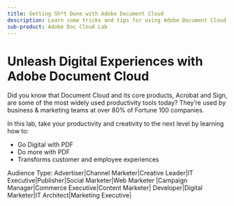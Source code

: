 ```yaml
---
title: Getting Sh*t Done with Adobe Document Cloud
description: Learn some tricks and tips for using Adobe Document Cloud
sub-product: Adobe Doc Cloud Lab
---
```


# Unleash Digital Experiences with Adobe Document Cloud

Did you know that Document Cloud and its core products, Acrobat and Sign, are some of the most widely used productivity tools today? They’re used by business & marketing teams at over 80% of Fortune 100 companies.
 
In this lab, take your productivity and creativity to the next level by learning how to:
 
* Go Digital with PDF
* Do more with PDF
* Transforms customer and employee experiences

Audience Type: Advertiser|Channel Marketer|Creative Leader|IT Executive|Publisher|Social Marketer|Web Marketer |Campaign Manager|Commerce Executive|Content Marketer| Developer|Digital Marketer|IT Architect|Marketing Executive|